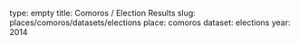 type: empty
title: Comoros / Election Results
slug: places/comoros/datasets/elections
place: comoros
dataset: elections
year: 2014
